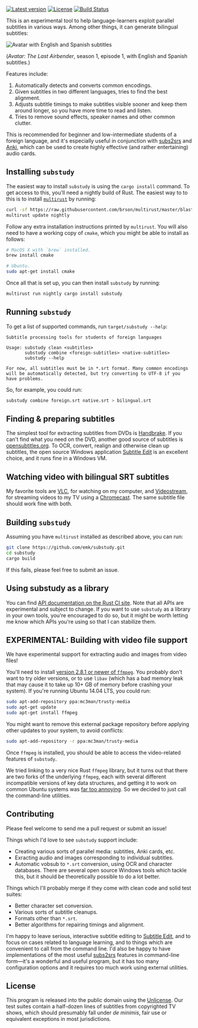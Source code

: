 [![Latest version](https://img.shields.io/crates/v/substudy.svg)](https://crates.io/crates/substudy) [![License](https://img.shields.io/crates/l/substudy.svg)](https://crates.io/crates/substudy) [![Build Status](https://travis-ci.org/emk/substudy.svg?branch=master)](https://travis-ci.org/emk/substudy)

This is an experimental tool to help language-learners exploit parallel
subtitles in various ways.  Among other things, it can generate bilingual
subtitles:

![Avatar with English and Spanish subtitles](https://s3.amazonaws.com/hosted-forum-images/substudy/avatar-bilingual-subs.jpg)

(_Avatar: The Last Airbender_, season 1, episode 1, with English and
Spanish subtitles.)

Features include:

1. Automatically detects and converts common encodings.
2. Given subtitles in two different languages, tries to find the best
   alignment.
3. Adjusts subtitle timings to make subtitles visible sooner and keep them
   around longer, so you have more time to read and listen.
4. Tries to remove sound effects, speaker names and other common clutter.

This is recommended for beginner and low-intermediate students of a foreign
language, and it's especially useful in conjunction with [subs2srs][] and
[Anki][], which can be used to create highly effective (and rather
entertaining) audio cards.

[subs2srs]: http://learnanylanguage.wikia.com/wiki/Subs2srs
[Anki]: http://ankisrs.net/

## Installing `substudy`

The easiest way to install `substudy` is using the `cargo install` command.
To get access to this, you'll need a nightly build of Rust.  The easiest
way to to this is to install [`multirust`][multirust] by running:

```sh
curl -sf https://raw.githubusercontent.com/brson/multirust/master/blastoff.sh | sh
multirust update nightly
```

Follow any extra installation instructions printed by `multirust`.  You
will also need to have a working copy of `cmake`, which you might be able
to install as follows:

```sh
# MacOS X with `brew` installed.
brew install cmake

# Ubuntu.
sudo apt-get install cmake
```

Once all that is set up, you can then install `substudy` by running:

```sh
multirust run nightly cargo install substudy
```

[multirust]: https://github.com/brson/multirust

## Running `substudy`

To get a list of supported commands, run `target/substudy --help`:

```
Subtitle processing tools for students of foreign languages

Usage: substudy clean <subtitles>
       substudy combine <foreign-subtitles> <native-subtitles>
       substudy --help

For now, all subtitles must be in *.srt format. Many common encodings
will be automatically detected, but try converting to UTF-8 if you
have problems.
```

So, for example, you could run:

``` sh
substudy combine foreign.srt native.srt > bilingual.srt
```

## Finding & preparing subtitles

The simplest tool for extracting subtitles from DVDs is [Handbrake][].  If
you can't find what you need on the DVD, another good source of subtitles
is [opensubtitles.org][].  To OCR, convert, realign and otherwise clean up
subtitles, the open source Windows application [Subtitle Edit][] is an
excellent choice, and it runs fine in a Windows VM.

[Handbrake]: https://handbrake.fr/
[opensubtitles.org]: http://www.opensubtitles.org/en/search
[Subtitle Edit]: http://www.nikse.dk/subtitleedit/

## Watching video with bilingual SRT subtitles

My favorite tools are [VLC][], for watching on my computer, and
[Videostream][], for streaming videos to my TV using a [Chromecast][].  The
same subtitle file should work fine with both.

[VLC]: http://www.videolan.org/vlc/
[Videostream]: http://www.getvideostream.com/
[Chromecast]: http://www.google.com/chrome/devices/chromecast/

## Building `substudy`

Assuming you have `multirust` installed as described above, you can run:

```sh
git clone https://github.com/emk/substudy.git
cd substudy
cargo build
```

If this fails, please feel free to submit an issue.

## Using substudy as a library

You can find [API documentation on the Rust CI site][apidoc].  Note that
all APIs are experimental and subject to change.  If you want to use
`substudy` as a library in your own tools, you're encouraged to do so, but
it might be worth letting me know which APIs you're using so that I can
stabilize them.

[apidoc]: http://emk.github.io/substudy/substudy/index.html

## EXPERIMENTAL: Building with video file support

We have experimental support for extracting audio and images from video
files!

You'll need to install [version 2.8.1 or newer of `ffmpeg`][ffmpeg].  You
probably don't want to try older versions, or to use `libav` (which has a
bad memory leak that may cause it to take up 10+ GB of memory before
crashing your system).  If you're running Ubuntu 14.04 LTS, you could run:

```sh
sudo apt-add-repository ppa:mc3man/trusty-media
sudo apt-get update
sudo apt-get install ffmpeg
```

You might want to remove this external package repository before applying
other updates to your system, to avoid conflicts:

```sh
sudo apt-add-repository -r ppa:mc3man/trusty-media
```

Once `ffmpeg` is installed, you should be able to access the video-related
features of `substudy`.

We tried linking to a very nice Rust `ffmpeg` library, but it turns out
that there are two forks of the underlying `ffmpeg`, each with several
different incompatible versions of key data structures, and getting it to
work on common Ubuntu systems was [far too annoying][ffmpeg-issue].  So we
decided to just call the command-line utilities.

[ffmpeg]: https://ffmpeg.org/download.html
[ffmpeg-issue]: https://github.com/meh/rust-ffmpeg-sys/issues/12

## Contributing

Please feel welcome to send me a pull request or submit an issue!

Things which I'd love to see `substudy` support include:

- Creating various sorts of parallel media: subtitles, Anki cards, etc.
- Exracting audio and images corresponding to individual subtitles.
- Automatic vobsub to `*.srt` conversion, using OCR and character
  databases.  There are several open source Windows tools which tackle
  this, but it should be theoretically possible to do a lot better.

Things which I'll probably merge if they come with clean code and solid
test suites:

- Better character set conversion.
- Various sorts of subtitle cleanups.
- Formats other than `*.srt`.
- Better algorithms for repairing timings and alignment.

I'm happy to leave serious, interactive subtitle editing to
[Subtitle Edit][], and to focus on cases related to language learning, and
to things which are convenient to call from the command line.  I'd also be
happy to have implementations of the most useful [subs2srs][] features in
command-line form—it's a wonderful and useful program, but it has too many
configuration options and it requires too much work using external
utilities.

[Subtitle Edit]: http://www.nikse.dk/subtitleedit/

## License

This program is released into the public domain using the [Unlicense][].
Our test suites contain a half-dozen lines of subtitles from copyrighted TV
shows, which should presumably fall under _de minimis_, fair use or
equivalent exceptions in most jurisdictions.

[Unlicense]: http://unlicense.org/
